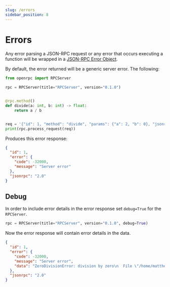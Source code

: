 ```yaml
---
slug: /errors
sidebar_position: 8
---
```


# Errors

Any error parsing a JSON-RPC request or any error that occurs executing a function will
be wrapped in a
[JSON-RPC Error Object](https://www.jsonrpc.org/specification#error_object).

By default, the error returned will be a generic server error. The following:

```python
from openrpc import RPCServer

rpc = RPCServer(title="RPCServer", version="0.1.0")


@rpc.method()
def divide(a: int, b: int) -> float:
    return a / b


req = '{"id": 1, "method": "divide", "params": {"a": 2, "b": 0}, "jsonrpc": "2.0"}'
print(rpc.process_request(req))
```

Produces this error response:

```json
{
  "id": 1,
  "error": {
    "code": -32000,
    "message": "Server error"
  },
  "jsonrpc": "2.0"
}
```

## Debug

In order to include error details in the error response set `debug=True` for the
`RPCServer`.

```python
rpc = RPCServer(title="RPCServer", version="0.1.0", debug=True)
```

Now the error response will contain error details in the data.
```json
{
  "id": 1,
  "error": {
    "code": -32000,
    "message": "Server error",
    "data": "ZeroDivisionError: division by zero\n  File \"/home/matthew/Projects/openrpc-app/app.py\", line 8, in divide\n    return a / b\nZeroDivisionError: division by zero\n"
  },
  "jsonrpc": "2.0"
}
```
